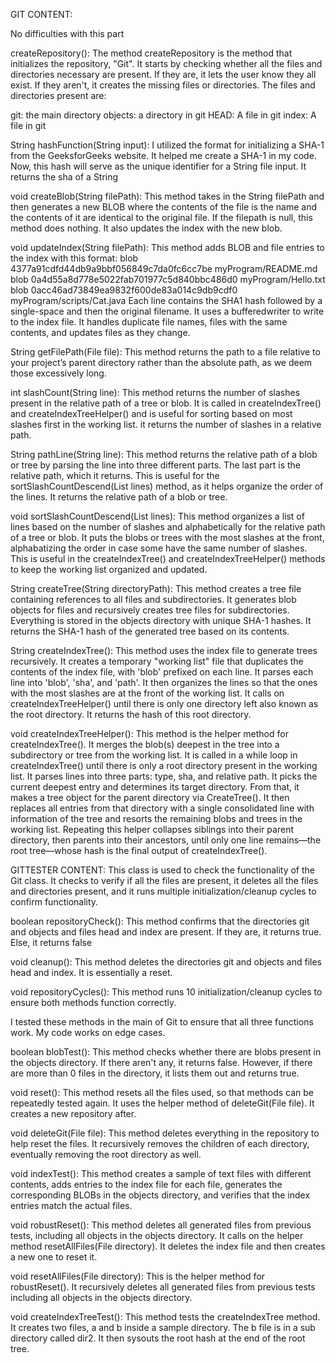 GIT CONTENT:

No difficulties with this part

createRepository():
The method createRepository is the method that initializes the repository, "Git". It starts by checking whether all the files and directories necessary are present. If they are, it lets the user know they all exist. If they aren't, it creates the missing files or directories. The files and directories present are:

git: the main directory
objects: a directory in git
HEAD: A file in git
index: A file in git

String hashFunction(String input):
I utilized the format for initializing a SHA-1 from the GeeksforGeeks website. It helped me create a SHA-1 in my code. Now, this hash will serve as the unique identifier for a String file input. It returns the sha of a String

void createBlob(String filePath):
This method takes in the String filePath and then generates a new BLOB where the contents of the file is the name and the contents of it are identical to the original file. If the filepath is null, this method does nothing. It also updates the index with the new blob. 

void updateIndex(String filePath):
This method adds BLOB and file entries to the index with this format: blob 4377a91cdfd44db9a9bbf056849c7da0fc6cc7be myProgram/README.md
blob 0a4d55a8d778e5022fab701977c5d840bbc486d0 myProgram/Hello.txt
blob 0acc46ad73849ea9832f600de83a014c9db9cdf0 myProgram/scripts/Cat.java
Each line contains the SHA1 hash followed by a single-space and then the original filename. It uses a bufferedwriter to write to the index file. It handles duplicate file names, files with the same contents, and updates files as they change.

String getFilePath(File file):
This method returns the path to a file relative to your project’s parent directory rather than the absolute path, as we deem those excessively long.

int slashCount(String line):
This method returns the number of slashes present in the relative path of a tree or blob. It is called in createIndexTree() and createIndexTreeHelper() and is useful for sorting based on most slashes first in the working list. it returns the number of slashes in a relative path.

String pathLine(String line):
This method returns the relative path of a blob or tree by parsing the line into three different parts. The last part is the relative path, which it returns. This is useful for the sortSlashCountDescend(List<String> lines) method, as it helps organize the order of the lines. It returns the relative path of a blob or tree.

void sortSlashCountDescend(List<String> lines):
This method organizes a list of lines based on the number of slashes and alphabetically for the relative path of a tree or blob. It puts the blobs or trees with the most slashes at the front, alphabatizing the order in case some have the same number of slashes. This is useful in the createIndexTree() and createIndexTreeHelper() methods to keep the working list organized and updated.

String createTree(String directoryPath):
This method creates a tree file containing references to all files and subdirectories. It generates blob objects for files and recursively creates tree files for subdirectories. Everything is stored in the objects directory with unique SHA-1 hashes. It returns the SHA-1 hash of the generated tree based on its contents.

String createIndexTree():
This method uses the index file to generate trees recursively. It creates a temporary "working list" file that duplicates the contents of the index file, with 'blob' prefixed on each line. It parses each line into 'blob', 'sha', and 'path'. It then organizes the lines so that the ones with the most slashes are at the front of the working list. It calls on createIndexTreeHelper() until there is only one directory left also known as the root directory. It returns the hash of this root directory.

void createIndexTreeHelper():
This method is the helper method for createIndexTree(). It merges the blob(s) deepest in the tree into a subdirectory or tree from the working list. It is called in a while loop in createIndexTree() until there is only a root directory present in the working list. It parses lines into three parts: type, sha, and relative path. It picks the current deepest entry and determines its target directory. From that, it makes a tree object for the parent directory via CreateTree(). It then replaces all entries from that directory with a single consolidated line with information of the tree and resorts the remaining blobs and trees in the working list. Repeating this helper collapses siblings into their parent directory, then parents into their ancestors, until only one line remains—the root tree—whose hash is the final output of createIndexTree().

GITTESTER CONTENT:
This class is used to check the functionality of the Git class. It checks to verify if all the files are present, it deletes all the files and directories present, and it runs multiple initialization/cleanup cycles to confirm functionality.

boolean repositoryCheck():
This method confirms that the directories git and objects and files head and index are present. If they are, it returns true. Else, it returns false

void cleanup():
This method deletes the directories git and objects and files head and index. It is essentially a reset.

void repositoryCycles():
This method runs 10 initialization/cleanup cycles to ensure both methods function correctly.

I tested these methods in the main of Git to ensure that all three functions work. My code works on edge cases.

boolean blobTest():
This method checks whether there are blobs present in the objects directory. If there aren't any, it returns false. However, if there are more than 0 files in the directory, it lists them out and returns true.

void reset():
This method resets all the files used, so that methods can be repeatedly tested again. It uses the helper method of deleteGit(File file). It creates a new repository after.

void deleteGit(File file):
This method deletes everything in the repository to help reset the files. It recursively removes the children of each directory, eventually removing the root directory as well.

void indexTest():
This method creates a sample of text files with different contents, adds entries to the index file for each file, generates the corresponding BLOBs in the objects directory, and verifies that the index entries match the actual files.

void robustReset():
This method deletes all generated files from previous tests, including all objects in the objects directory. It calls on the helper method resetAllFiles(File directory). It deletes the index file and then creates a new one to reset it.

void resetAllFiles(File directory):
This is the helper method for robustReset(). It recursively deletes all generated files from previous tests including all objects in the objects directory.

void createIndexTreeTest():
This method tests the createIndexTree method. It creates two files, a and b inside a sample directory. The b file is in a sub directory called dir2. It then sysouts the root hash at the end of the root tree. 

